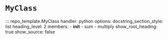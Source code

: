 # `MyClass`

::: repo_template.MyClass
    handler: python
    options:
      docstring_section_style: list
      heading_level: 2
      members:
        - __init__
        - sum
        - multiply
      show_root_heading: true
      show_source: false
